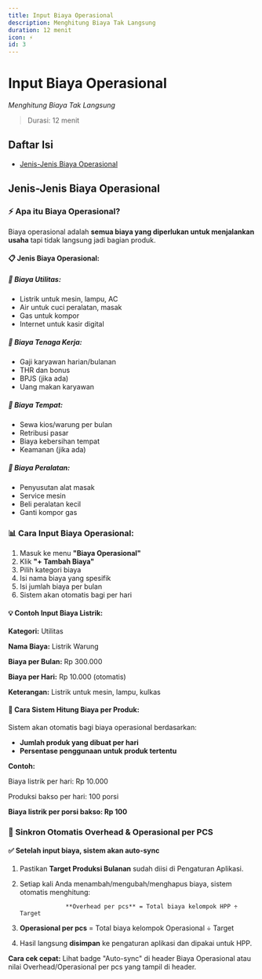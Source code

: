 ```yaml
---
title: Input Biaya Operasional
description: Menghitung Biaya Tak Langsung
duration: 12 menit
icon: ⚡
id: 3
---
```

# Input Biaya Operasional

_Menghitung Biaya Tak Langsung_

> Durasi: 12 menit

## Daftar Isi
- [Jenis-Jenis Biaya Operasional](#jenis-jenis-biaya-operasional)


## Jenis-Jenis Biaya Operasional
### ⚡ Apa itu Biaya Operasional?

            

Biaya operasional adalah **semua biaya yang diperlukan untuk menjalankan usaha** tapi tidak langsung jadi bagian produk.

            
            
              
#### 📋 Jenis Biaya Operasional:

              
              
                
##### 🔌 Biaya Utilitas:

                
- Listrik untuk mesin, lampu, AC
- Air untuk cuci peralatan, masak
- Gas untuk kompor
- Internet untuk kasir digital

              

              
                
##### 👥 Biaya Tenaga Kerja:

                
- Gaji karyawan harian/bulanan
- THR dan bonus
- BPJS (jika ada)
- Uang makan karyawan

              

              
                
##### 🏢 Biaya Tempat:

                
- Sewa kios/warung per bulan
- Retribusi pasar
- Biaya kebersihan tempat
- Keamanan (jika ada)

              

              
                
##### 🔧 Biaya Peralatan:

                
- Penyusutan alat masak
- Service mesin
- Beli peralatan kecil
- Ganti kompor gas

              
            

            
### 📊 Cara Input Biaya Operasional:

            
1. Masuk ke menu **"Biaya Operasional"**
2. Klik **"+ Tambah Biaya"**
3. Pilih kategori biaya
4. Isi nama biaya yang spesifik
5. Isi jumlah biaya per bulan
6. Sistem akan otomatis bagi per hari

            
              
#### 💡 Contoh Input Biaya Listrik:

              
                

**Kategori:** Utilitas

                

**Nama Biaya:** Listrik Warung

                

**Biaya per Bulan:** Rp 300.000

                

**Biaya per Hari:** Rp 10.000 (otomatis)

                

**Keterangan:** Listrik untuk mesin, lampu, kulkas

              
            

            
              
#### 🧮 Cara Sistem Hitung Biaya per Produk:

              

Sistem akan otomatis bagi biaya operasional berdasarkan:

              
- **Jumlah produk yang dibuat per hari**
- **Persentase penggunaan untuk produk tertentu**

              
              
                

**Contoh:**

                

Biaya listrik per hari: Rp 10.000

                

Produksi bakso per hari: 100 porsi

                

**Biaya listrik per porsi bakso: Rp 100**

              
            
            
            
### 🔄 Sinkron Otomatis Overhead & Operasional per PCS

            
              
#### ✅ Setelah input biaya, sistem akan auto-sync

              
1. Pastikan **Target Produksi Bulanan** sudah diisi di Pengaturan Aplikasi.
2. Setiap kali Anda menambah/mengubah/menghapus biaya, sistem otomatis menghitung:
                  
                    **Overhead per pcs** = Total biaya kelompok HPP ÷ Target
3. **Operasional per pcs** = Total biaya kelompok Operasional ÷ Target
4. Hasil langsung **disimpan** ke pengaturan aplikasi dan dipakai untuk HPP.

              

**Cara cek cepat:** Lihat badge "Auto-sync" di header Biaya Operasional atau nilai Overhead/Operasional per pcs yang tampil di header.
